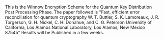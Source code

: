 This is the Winnow Encryption Scheme for the Quantum Key Distribution Post Processing Phase. The paper followed is "Fast, efficient error reconciliation for quantum cryptography
W. T. Buttler, S. K. Lamoreaux, J. R. Torgerson, G. H. Nickel, C. H. Donahue, and C. G. Peterson
University of California, Los Alamos National Laboratory, Los Alamos, New Mexico 87545"
Results will be Published in a few weeks. 
